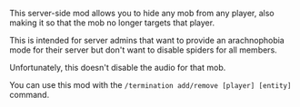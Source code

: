 This server-side mod allows you to hide any mob from any player, also making it so that the mob no longer targets that player. 

This is intended for server admins that want to provide an arachnophobia mode for their server but don't want to disable spiders for all members.

Unfortunately, this doesn't disable the audio for that mob.

You can use this mod with the `/termination add/remove [player] [entity]` command.
